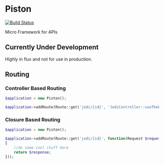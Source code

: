 # Piston

[![Build Status](https://travis-ci.org/refinery29/piston.svg?branch=master)](https://travis-ci.org/refinery29/piston)

Micro Framework for APIs

## Currently Under Development
Highly in flux and not for use in production. 

## Routing

### Controller Based Routing

```php
$application = new Piston();

$application->addRoute(Route::get('jedi/{id}', 'JediController::useTheForce'));

```

### Closure Based Routing

```php
$application = new Piston();

$application->addRoute(Route::get('jedi/{id}', function(Request $request, Response $response)
{
    //do some cool stuff here
    return $response;
}));

```

